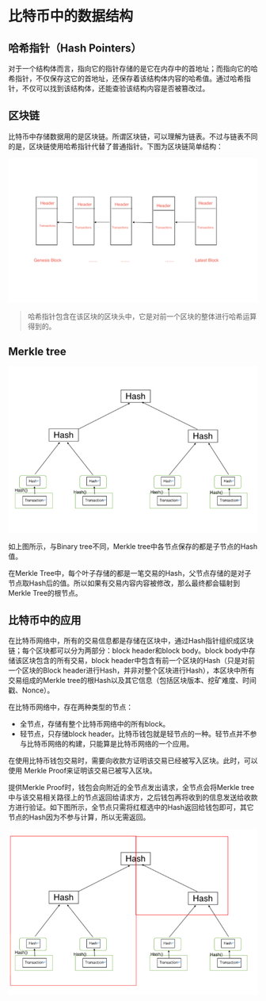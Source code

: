 # 比特币中的数据结构  

## 哈希指针（Hash Pointers）  

对于一个结构体而言，指向它的指针存储的是它在内存中的首地址；而指向它的哈希指针，不仅保存这它的首地址，还保存着该结构体内容的哈希值。通过哈希指针，不仅可以找到该结构体，还能查验该结构内容是否被篡改过。  

## 区块链  

比特币中存储数据用的是区块链。所谓区块链，可以理解为链表。不过与链表不同的是，区块链使用哈希指针代替了普通指针。下图为区块链简单结构：  

![block](../../images/btc/blockstructure.png)  

> 哈希指针包含在该区块的区块头中，它是对前一个区块的整体进行哈希运算得到的。  

## Merkle tree  

![MerkleTree](../../images/btc/MerkleTree.png)  

如上图所示，与Binary tree不同，Merkle tree中各节点保存的都是子节点的Hash值。  

在Merkle Tree中，每个叶子存储的都是一笔交易的Hash，父节点存储的是对子节点取Hash后的值。所以如果有交易内容内容被修改，那么最终都会辐射到Merkle Tree的根节点。

## 比特币中的应用  

在比特币网络中，所有的交易信息都是存储在区块中，通过Hash指针组织成区块链；每个区块都可以分为两部分：block header和block body。block body中存储该区块包含的所有交易，block header中包含有前一个区块的Hash（只是对前一个区块的Block header进行Hash，并非对整个区块进行Hash），本区块中所有交易组成的Merkle tree的根Hash以及其它信息（包括区块版本、挖矿难度、时间戳、Nonce）。  

在比特币网络中，存在两种类型的节点：  

- 全节点，存储有整个比特币网络中的所有block。
- 轻节点，只存储block header。比特币钱包就是轻节点的一种。轻节点并不参与比特币网络的构建，只能算是比特币网络的一个应用。  

在使用比特币钱包交易时，需要向收款方证明该交易已经被写入区块。此时，可以使用 Merkle Proof来证明该交易已被写入区块。  

提供Merkle Proof时，钱包会向附近的全节点发出请求，全节点会将Merkle tree中与该交易相关路径上的节点返回给请求方，之后钱包再将收到的信息发送给收款方进行验证。如下图所示，全节点只需将红框选中的Hash返回给钱包即可，其它节点的Hash因为不参与计算，所以无需返回。  

![MerkleProof](../../images/btc/MerkleProof.png)